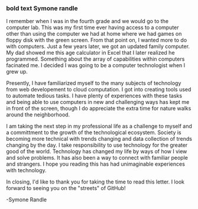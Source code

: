 ### **bold text** Symone randle

<!--
**symonerandle/symonerandle** is a ✨ _special_ ✨ repository because its `README.md` (this file) appears on your GitHub profile.

Here are some ideas to get you started:
- 🔭 I’m currently working on ...
- 🌱 I’m currently learning ...
- 👯 I’m looking to collaborate on ...
- 🤔 I’m looking for help with ...
- 💬 Ask me about ...
- 📫 How to reach me: ...
- 😄 Pronouns: ...
- ⚡ Fun fact: ...
-->

I remember when I was in the fourth grade and we would go to the computer lab. This was my first time ever having access to a computer
other than using the computer we had at home where we had games on floppy disk with the green screen. From that point on, I wanted more
to do with computers.  Just a few years later, we got an updated family computer. My dad showed me this age calculator in Excel that I 
later realized he programmed. Something about the array of capabilities within computers facinated me. I decided I was going to be a 
computer technologist when I grew up.

Presently, I have familiarized myself to the many subjects of technology from web developement to cloud computation. I got into creating
tools used to automate tedious tasks. I have plenty of experiences with these tasks and being able to use computers in new and 
challenging ways has kept me in front of the screen, though I do appreciate the extra time for nature walks around the neighborhood.

I am taking the next step in my professional life as a challenge to myself and a committment to the growth of the technological ecosystem.
Society is becoming more technical with trends changing and data collection of trends changing by the day. I take responsibility to use 
technology for the greater good of the world. Technology has changed my life by ways of how I view and solve problems. It has also been a
way to connect with familiar people and strangers. I hope you reading this has had unimaginable experiences with technology.

In closing, I'd like to thank you for taking the time to read this letter. I look forward to seeing you on the "streets" of GitHub!

-Symone Randle
